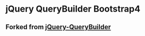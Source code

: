 # jQuery QueryBuilder Bootstrap4
## Forked from [jQuery-QueryBuilder](https://github.com/mistic100/jQuery-QueryBuilder)
